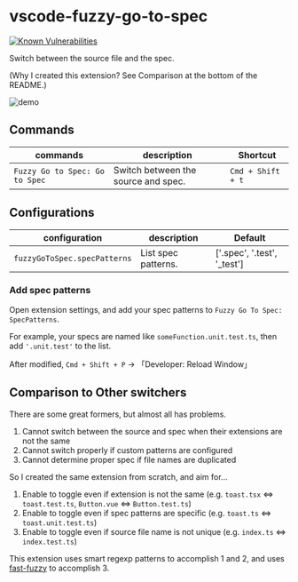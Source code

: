 # vscode-fuzzy-go-to-spec

[![Known Vulnerabilities](https://snyk.io/test/github/bisquit/vscode-fuzzy-go-to-spec/badge.svg)](https://snyk.io/test/github/bisquit/vscode-fuzzy-go-to-spec)

Switch between the source file and the spec.

(Why I created this extension? See Comparison at the bottom of the README.)

![demo](./assets/demo.gif)

## Commands

| commands                       | description                         | Shortcut          |
| ------------------------------ | ----------------------------------- | ----------------- |
| `Fuzzy Go to Spec: Go to Spec` | Switch between the source and spec. | `Cmd + Shift + t` |

## Configurations

| configuration                | description         | Default                     |
| ---------------------------- | ------------------- | --------------------------- |
| `fuzzyGoToSpec.specPatterns` | List spec patterns. | ['.spec', '.test', '_test'] |

### Add spec patterns

Open extension settings, and add your spec patterns to `Fuzzy Go To Spec: SpecPatterns`.

For example, your specs are named like `someFunction.unit.test.ts`, then add `'.unit.test'` to the list.

After modified, `Cmd + Shift + P` -> 「Developer: Reload Window」

## Comparison to Other switchers

There are some great formers, but almost all has problems.

1. Cannot switch between the source and spec when their extensions are not the same
2. Cannot switch properly if custom patterns are configured
3. Cannot determine proper spec if file names are duplicated

So I created the same extension from scratch, and aim for...

1. Enable to toggle even if extension is not the same (e.g. `toast.tsx` <=> `toast.test.ts`, `Button.vue` <=> `Button.test.ts`)
2. Enable to toggle even if spec patterns are specific (e.g. `toast.ts` <=> `toast.unit.test.ts`)
3. Enable to toggle even if source file name is not unique (e.g. `index.ts` <=> `index.test.ts`)

This extension uses smart regexp patterns to accomplish 1 and 2, and uses [fast-fuzzy](https://github.com/EthanRutherford/fast-fuzzy) to accomplish 3.
